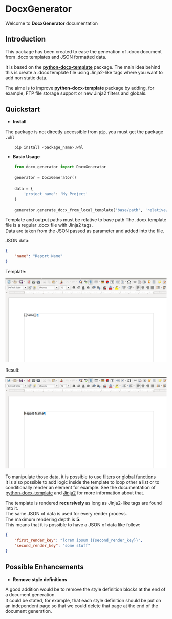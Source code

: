 # DocxGenerator

Welcome to **DocxGenerator** documentation

## Introduction  

This package has been created to ease the generation of .docx document from .docx templates and JSON formatted data.

It is based on the **[python-docx-template](https://docxtpl.readthedocs.io/en/latest/)** package.
The main idea behind this is create a .docx template file using Jinja2-like tags where you want to add non static data.

The aime is to improve **python-docx-template** package by adding, for example, FTP file storage support or new Jinja2 filters and globals.

## Quickstart

* **Install**

The package is not directly accessible from `pip`, you must get the package `.whl`

``` bash
    pip install <package_name>.whl
```

* **Basic Usage**

``` python
    from docx_generator import DocxGenerator

    generator = DocxGenerator()

    data = {
        'project_name': 'My Project'
    }

    generator.generate_docx_from_local_template('base/path', 'relative/path/to/template.docx', data, 'relative/path/for/output.docx')
```

Template and output paths must be relative to base path
The .docx template file is a regular .docx file with Jinja2 tags.  
Data are taken from the JSON passed as parameter and added into the file.

JSON data:

```json
{
    "name": "Report Name"
}
```

Template:

![Basic example template](images/basic_jinja_tag.png)

Result:

![Basic example result](images/basic_jinja_tag_result.png)

To manipulate those data, it is possible to use [filters](filters.md) or [global functions](globals.md)  
It is also possible to add logic inside the template to loop other a list or to conditionally render an element for example. See the documentation of [python-docx-template](https://docxtpl.readthedocs.io/en/latest/) and [Jinja2](https://jinja.palletsprojects.com/en/2.11.x/) for more information about that.

The template is rendered **recursively** as long as Jinja2-like tags are found into it.  
The same JSON of data is used for every render process.  
The maximum rendering depth is **5**.  
This means that it is possible to have a JSON of data like follow:

```json
{
    "first_render_key": "lorem ipsum {{second_render_key}}",
    "second_render_key": "some stuff"
}
```

## Possible Enhancements

* **Remove style definitions**  

A good addition would be to remove the style definition blocks at the end of a document generation.  
It could be stated, for example, that each style definition should be put on an independent page so that we could delete that page at the end of the document generation.
